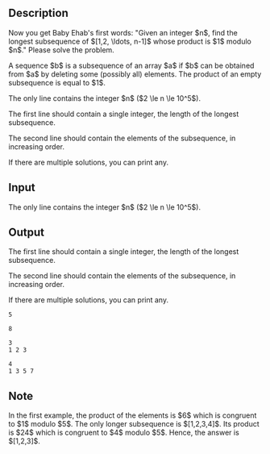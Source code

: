## Description

<div><p>Now you get Baby Ehab's first words: "Given an integer $n$, find the longest subsequence of $[1,2, \ldots, n-1]$ whose product is $1$ modulo $n$." Please solve the problem.</p><p>A sequence $b$ is a subsequence of an array $a$ if $b$ can be obtained from $a$ by deleting some (possibly all) elements. The product of an empty subsequence is equal to $1$.</p></div><div class="input-specification"><p>The only line contains the integer $n$ ($2 \le n \le 10^5$).</p></div><div class="output-specification"><p>The first line should contain a single integer, the length of the longest subsequence.</p><p>The second line should contain the elements of the subsequence, <span class="tex-font-style-bf">in increasing order</span>.</p><p>If there are multiple solutions, you can print any.</p></div>

## Input

<p>The only line contains the integer $n$ ($2 \le n \le 10^5$).</p>

## Output

<p>The first line should contain a single integer, the length of the longest subsequence.</p><p>The second line should contain the elements of the subsequence, <span class="tex-font-style-bf">in increasing order</span>.</p><p>If there are multiple solutions, you can print any.</p>





```input1
5
```




```input2
8
```




```output1
3
1 2 3
```




```output2
4
1 3 5 7
```



## Note

<p>In the first example, the product of the elements is $6$ which is congruent to $1$ modulo $5$. The only longer subsequence is $[1,2,3,4]$. Its product is $24$ which is congruent to $4$ modulo $5$. Hence, the answer is $[1,2,3]$.</p>

